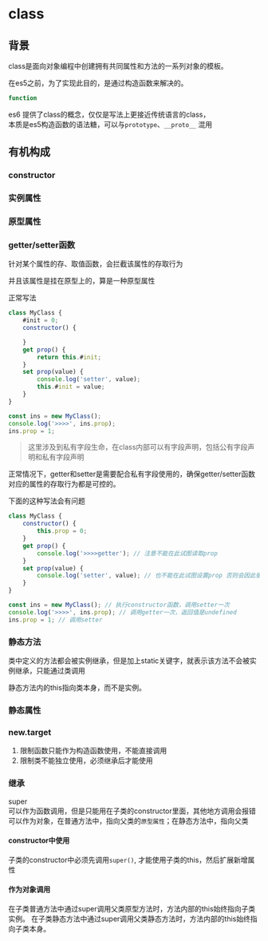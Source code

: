 # class

## 背景
class是面向对象编程中创建拥有共同属性和方法的一系列对象的模板。

在es5之前，为了实现此目的，是通过构造函数来解决的。

```js
function 

```

es6 提供了class的概念，仅仅是写法上更接近传统语言的class，    
本质是es5构造函数的语法糖，可以与`prototype`、`__proto__` 混用


## 有机构成
### constructor
### 实例属性
### 原型属性
### getter/setter函数
针对某个属性的存、取值函数，会拦截该属性的存取行为

并且该属性是挂在原型上的，算是一种原型属性

正常写法
```js
class MyClass {
    #init = 0;
    constructor() {

    }
    get prop() {
        return this.#init;
    }
    set prop(value) {
        console.log('setter', value);
        this.#init = value;
    }
}

const ins = new MyClass();
console.log('>>>>', ins.prop);
ins.prop = 1;

```

> 这里涉及到私有字段生命，在class内部可以有字段声明，包括公有字段声明和私有字段声明


正常情况下，getter和setter是需要配合私有字段使用的，确保getter/setter函数对应的属性的存取行为都是可控的。

下面的这种写法会有问题
```js
class MyClass {
    constructor() {
        this.prop = 0;
    }
    get prop() {
        console.log('>>>>getter'); // 注意不能在此试图读取prop
    }
    set prop(value) {
        console.log('setter', value); // 也不能在此试图设置prop 否则会因此循环调用导致栈溢出
    }
}

const ins = new MyClass(); // 执行constructor函数，调用setter一次
console.log('>>>>', ins.prop); // 调用getter一次，返回值是undefined
ins.prop = 1; // 调用setter
```

### 静态方法
类中定义的方法都会被实例继承，但是加上static关键字，就表示该方法不会被实例继承，只能通过类调用

静态方法内的this指向类本身，而不是实例。
### 静态属性
### new.target
1. 限制函数只能作为构造函数使用，不能直接调用
2. 限制类不能独立使用，必须继承后才能使用

### 继承
super       
可以作为函数调用，但是只能用在子类的constructor里面，其他地方调用会报错    
可以作为对象，在普通方法中，指向父类的`原型属性`；在静态方法中，指向父类
#### constructor中使用
子类的constructor中必须先调用`super()`, 才能使用子类的this，然后扩展新增属性
#### 作为对象调用
在子类普通方法中通过super调用父类原型方法时，方法内部的this始终指向子类实例。
在子类静态方法中通过super调用父类静态方法时，方法内部的this始终指向子类本身。
